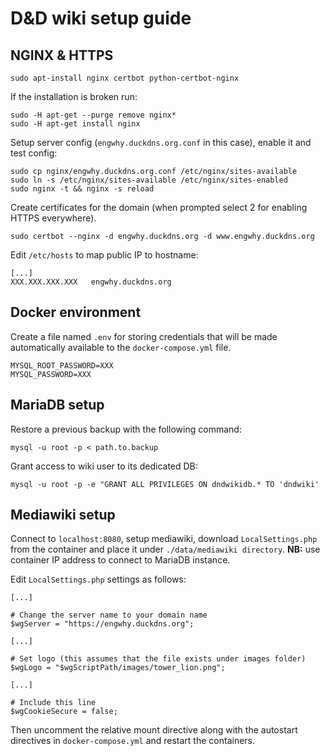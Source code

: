 # D&D wiki setup guide

## NGINX & HTTPS

```(bash)
sudo apt-install nginx certbot python-certbot-nginx
```

If the installation is broken run:

```(bash)
sudo -H apt-get --purge remove nginx*
sudo -H apt-get install nginx
```

Setup server config (`engwhy.duckdns.org.conf` in this case),
enable it and test config:

```(bash)
sudo cp nginx/engwhy.duckdns.org.conf /etc/nginx/sites-available
sudo ln -s /etc/nginx/sites-available /etc/nginx/sites-enabled
sudo nginx -t && nginx -s reload
```

Create certificates for the domain (when prompted select 2 for
enabling HTTPS everywhere).

```(bash)
sudo certbot --nginx -d engwhy.duckdns.org -d www.engwhy.duckdns.org
```

Edit `/etc/hosts` to map public IP to hostname:

```()
[...]
XXX.XXX.XXX.XXX   engwhy.duckdns.org
```

## Docker environment

Create a file named `.env` for storing credentials that will
be made automatically available to the `docker-compose.yml` file.

```()
MYSQL_ROOT_PASSWORD=XXX
MYSQL_PASSWORD=XXX
```

## MariaDB setup

Restore a previous backup with the following command:

```()
mysql -u root -p < path.to.backup
```

Grant access to wiki user to its dedicated DB:

```()
mysql -u root -p -e "GRANT ALL PRIVILEGES ON dndwikidb.* TO 'dndwiki'
```

## Mediawiki setup

Connect to `localhost:8080`, setup mediawiki, download `LocalSettings.php`
from the container and place it under `./data/mediawiki directory`.
**NB:** use container IP address to connect to MariaDB instance.

Edit `LocalSettings.php` settings as follows:

```()
[...]

# Change the server name to your domain name
$wgServer = "https://engwhy.duckdns.org";

[...]

# Set logo (this assumes that the file exists under images folder)
$wgLogo = "$wgScriptPath/images/tower_lion.png";

[...]

# Include this line
$wgCookieSecure = false;
```

Then uncomment the relative mount directive along with the autostart
directives in `docker-compose.yml` and restart the containers.

